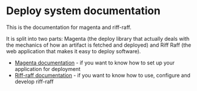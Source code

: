 Deploy system documentation
===========================

This is the documentation for magenta and riff-raff.

It is split into two parts: Magenta (the deploy library that actually deals with the mechanics of how an artifact
is fetched and deployed) and Riff Raff (the web application that makes it easy to deploy software).

 - [Magenta documentation](./magenta-lib/) - if you want to know how to set up your application for deployment
 - [Riff-raff documentation](./riffraff/) - if you want to know how to use, configure and develop riff-raff